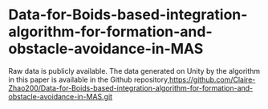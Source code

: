 # Data-for-Boids-based-integration-algorithm-for-formation-and-obstacle-avoidance-in-MAS
Raw data is publicly available.
The data generated on Unity by the algorithm in this paper  is  available in the Github repository,https://github.com/Claire-Zhao200/Data-for-Boids-based-integration-algorithm-for-formation-and-obstacle-avoidance-in-MAS.git
